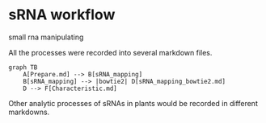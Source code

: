 # sRNA workflow

small rna manipulating

All the processes were recorded into several markdown files.

```mermaid
graph TB
    A[Prepare.md] --> B[sRNA_mapping]
    B[sRNA_mapping] --> |bowtie2| D[sRNA_mapping_bowtie2.md]
    D --> F[Characteristic.md]
```

Other analytic processes of sRNAs in plants would be recorded in different markdowns.
